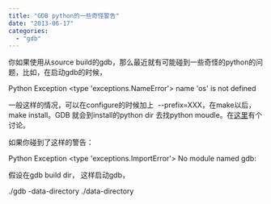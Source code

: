 ```yaml
---
title: "GDB python的一些奇怪警告"
date: "2013-06-17"
categories: 
  - "gdb"
---
```


你如果使用从source build的gdb，那么最近就有可能碰到一些奇怪的python的问题，比如，在启动gdb的时候，

Python Exception <type 'exceptions.NameError'> name 'os' is not defined

一般这样的情况，可以在configure的时候加上  --prefix=XXX，在make以后，make install。GDB 就会到install的python dir 去找python moudle。在[这里](http://sourceware.org/ml/gdb/2012-10/msg00102.html)有个讨论。

如果你碰到了这样的警告：

Python Exception <type 'exceptions.ImportError'> No module named gdb:

假设在gdb build dir， 这样启动gdb，

./gdb -data-directory ./data-directory
